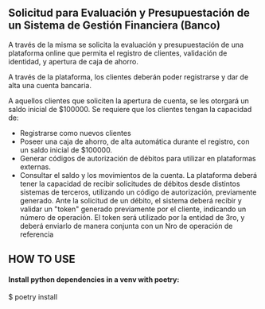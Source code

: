 ## Solicitud para Evaluación y Presupuestación de un Sistema de Gestión Financiera  (Banco)
A través de la misma se solicita la evaluación y presupuestación de una plataforma online 
que permita el registro de clientes, validación de identidad, y apertura de caja de ahorro.

A través de la plataforma, los clientes deberán poder registrarse y dar de alta una cuenta 
bancaria. 

A aquellos clientes que soliciten la apertura de cuenta, se les otorgará un saldo inicial de 
$100000.
Se requiere que los clientes tengan la capacidad de:
- Registrarse como nuevos clientes
- Poseer una caja de ahorro, de alta automática durante el registro, con un saldo inicial de 
$100000.
- Generar códigos de autorización de débitos para utilizar en plataformas externas.
- Consultar el saldo y los movimientos de la cuenta.
La plataforma deberá tener la capacidad de recibir solicitudes de débitos desde distintos 
sistemas de terceros, utilizando un código de autorización, previamente generado.
Ante la solicitud de un débito, el sistema deberá recibir y validar un "token" generado 
previamente por el cliente, indicando un número de operación.
El token será utilizado por la entidad de 3ro, y deberá enviarlo de manera conjunta con un 
Nro de operación de referencia

## HOW TO USE

#### Install python dependencies in a venv with poetry:
$ poetry install